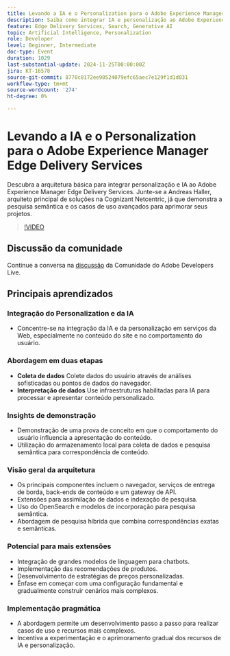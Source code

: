 ```yaml
---
title: Levando a IA e o Personalization para o Adobe Experience Manager Edge Delivery Services
description: Saiba como integrar IA e personalização ao Adobe Experience Manager Edge Delivery Services com arquitetura fundamental, pesquisa semântica e casos de uso avançados demonstrados pelo Andreas Haller, arquiteto de soluções principal da Cognizant Netcentric.
feature: Edge Delivery Services, Search, Generative AI
topic: Artificial Intelligence, Personalization
role: Developer
level: Beginner, Intermediate
doc-type: Event
duration: 1029
last-substantial-update: 2024-11-25T00:00:00Z
jira: KT-16578
source-git-commit: 8770c8172ee90524079efc65aec7e129f1d1d031
workflow-type: tm+mt
source-wordcount: '274'
ht-degree: 0%

---
```



# Levando a IA e o Personalization para o Adobe Experience Manager Edge Delivery Services

Descubra a arquitetura básica para integrar personalização e IA ao Adobe Experience Manager Edge Delivery Services. Junte-se a Andreas Haller, arquiteto principal de soluções na Cognizant Netcentric, já que demonstra a pesquisa semântica e os casos de uso avançados para aprimorar seus projetos.

>[!VIDEO](https://video.tv.adobe.com/v/3440405/?learn=on&enablevpops)

## Discussão da comunidade

Continue a conversa na [discussão](https://adobe.ly/3Z0PtJF) da Comunidade do Adobe Developers Live.

## Principais aprendizados

### Integração do Personalization e da IA

* Concentre-se na integração da IA e da personalização em serviços da Web, especialmente no conteúdo do site e no comportamento do usuário.

### Abordagem em duas etapas

* **Coleta de dados** Colete dados do usuário através de análises sofisticadas ou pontos de dados do navegador.
* **Interpretação de dados** Use infraestruturas habilitadas para IA para processar e apresentar conteúdo personalizado.

### Insights de demonstração

* Demonstração de uma prova de conceito em que o comportamento do usuário influencia a apresentação do conteúdo.
* Utilização do armazenamento local para coleta de dados e pesquisa semântica para correspondência de conteúdo.

### Visão geral da arquitetura

* Os principais componentes incluem o navegador, serviços de entrega de borda, back-ends de conteúdo e um gateway de API.
* Extensões para assimilação de dados e indexação de pesquisa.
* Uso do OpenSearch e modelos de incorporação para pesquisa semântica.
* Abordagem de pesquisa híbrida que combina correspondências exatas e semânticas.

### Potencial para mais extensões

* Integração de grandes modelos de linguagem para chatbots.
* Implementação das recomendações de produtos.
* Desenvolvimento de estratégias de preços personalizadas.
* Ênfase em começar com uma configuração fundamental e gradualmente construir cenários mais complexos.

### Implementação pragmática

* A abordagem permite um desenvolvimento passo a passo para realizar casos de uso e recursos mais complexos.
* Incentiva a experimentação e o aprimoramento gradual dos recursos de IA e personalização.
